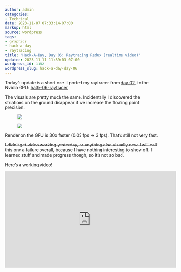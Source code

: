 ```yaml
---
author: admin
categories:
- Technical
date: 2023-11-07 07:33:14-07:00
markup: html
source: wordpress
tags:
- graphics
- hack-a-day
- raytracing
title: 'Hack-A-Day, Day 06: Raytracing Redux (realtime video)'
updated: 2023-11-11 11:39:03-07:00
wordpress_id: 1152
wordpress_slug: hack-a-day-day-06
---
```

Today’s update is a short one. I ported my raytracer from [day 02](https://blog.za3k.com/hack-a-day-day-2-raytracing/), to the Nvidia GPU: [ha3k-06-raytracer](https://github.com/za3k/ha3k-06-raytracer)

The visuals are pretty much the same. Incidentally I discovered the striations on the ground disappear if we increase the floating point precision.

<figure class="wp-block-gallery has-nested-images columns-default is-cropped wp-block-gallery-1 is-layout-flex wp-block-gallery-is-layout-flex" markdown="1">

[![](https://blog.za3k.com/wp-content/uploads/2023/11/v15b-300x225.png)](https://blog.za3k.com/wp-content/uploads/2023/11/v15b.png)

[![](https://blog.za3k.com/wp-content/uploads/2023/11/v16-300x225.png)](https://blog.za3k.com/wp-content/uploads/2023/11/v16.png)

</figure>

Render on the GPU is 30x faster (0.05 fps -> 3 fps). That’s still not very fast.

<s>I didn’t get video working yesterday, or anything else visually new. I will call this one a failure overall, because I have nothing interesting to show off.</s> I learned stuff and made progress though, so it’s not so bad.

Here’s a working video!

<iframe allow="accelerometer; autoplay; clipboard-write; encrypted-media; gyroscope; picture-in-picture; web-share" allowfullscreen="" frameborder="0" height="315" src="https://www.youtube.com/embed/y4TcrxRg4aw?si=ca7wFptQ99gffghI" title="YouTube video player" width="560"></iframe>
